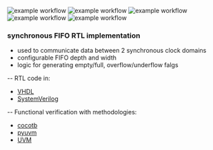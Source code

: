 ![example workflow](https://github.com/npatsiatzis/fifo_synchronous/actions/workflows/regression.yml/badge.svg)
![example workflow](https://github.com/npatsiatzis/fifo_synchronous/actions/workflows/coverage.yml/badge.svg)
![example workflow](https://github.com/npatsiatzis/fifo_synchronous/actions/workflows/formal.yml/badge.svg)
![example workflow](https://github.com/npatsiatzis/fifo_synchronous/actions/workflows/regression_pyuvm.yml/badge.svg)
![example workflow](https://github.com/npatsiatzis/fifo_synchronous/actions/workflows/coverage_pyuvm.yml/badge.svg)


### synchronous FIFO RTL implementation


- used to communicate data between 2 synchronous clock domains
- configurable FIFO depth and width
- logic for generating empty/full, overflow/underflow falgs

-- RTL code in:
- [VHDL](https://github.com/npatsiatzis/fifo_synchronous/tree/main/rtl/VHDL)
- [SystemVerilog](https://github.com/npatsiatzis/fifo_synchronous/tree/main/rtl/SystemVerilog)

-- Functional verification with methodologies:
- [cocotb](https://github.com/npatsiatzis/fifo_synchronous/tree/main/cocotb_sim)
- [pyuvm](https://github.com/npatsiatzis/fifo_synchronous/tree/main/pyuvm_sim)
- [UVM](https://github.com/npatsiatzis/fifo_synchronous/tree/main/uvm_sim)
<!-- - [C++-based transactional tb (verilator)](https://github.com/npatsiatzis/fifo_synchronous/tree/main/verilator_sim) -->


